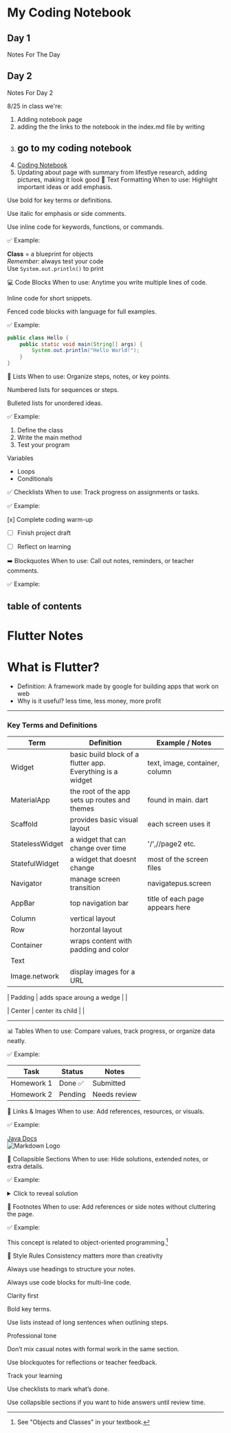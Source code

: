 # My Coding Notebook

## Day 1
Notes For The Day

## Day 2
Notes For Day 2

8/25 in class we're:
1. Adding notebook page
2. adding the the links to the notebook in the index.md file by writing
3.    ## go to my coding notebook
4. [Coding Notebook](notebook.md)
5. Updating about page with summary from lifestlye research, adding pictures, making it look good
🔡 Text Formatting
When to use: Highlight important ideas or add emphasis.

Use bold for key terms or definitions.

Use italic for emphasis or side comments.

Use inline code for keywords, functions, or commands.


✅ Example:

**Class** = a blueprint for objects  
*Remember:* always test your code  
Use `System.out.println()` to print

 

💻 Code Blocks
When to use: Anytime you write multiple lines of code.

Inline code for short snippets.

Fenced code blocks with language for full examples.

✅ Example:

```java
public class Hello {
    public static void main(String[] args) {
        System.out.println("Hello World!");
    }
}
```

🧾 Lists
When to use: Organize steps, notes, or key points.

Numbered lists for sequences or steps.

Bulleted lists for unordered ideas.

✅ Example:

1. Define the class
2. Write the main method
3. Test your program

Variables
- Loops
- Conditionals
 

✅ Checklists
When to use: Track progress on assignments or tasks.

✅ Example:

[x] Complete coding warm-up
- [ ] Finish project draft
- [ ] Reflect on learning

 

➡️ Blockquotes
When to use: Call out notes, reminders, or teacher comments.

✅ Example:

## table of contents 

# Flutter Notes
# What is Flutter?
- Definition: A framework made by google for building apps that work on web
- Why is it useful? 
less time, less money, more profit
---

### Key Terms and Definitions

| Term             | Definition                                      | Example / Notes                          |
|------------------|--------------------------------------------------|-------------------------------------------|
| Widget           | basic build block of a flutter app. Everything is a widget | text, image, container, column  |
| MaterialApp      |   the root of the app sets up routes and themes  |   found in main. dart                     |
| Scaffold         |   provides basic visual layout                   |  each screen uses it                      |
| StatelessWidget  |  a widget that can change over time              | '/',//page2    etc.                       |
| StatefulWidget   |  a widget that doesnt change                     | most of the screen files                  |
| Navigator        | manage screen transition                         | navigatepus.screen                        |
| AppBar           | top navigation bar                               | title of each page appears here           |
| Column           |  vertical layout                                 |                                           |
| Row              | horzontal layout                                 |                                           |
| Container        | wraps content with padding and color             |                                           |
| Text             |                                                  |                                           |
| Image.network    |  display images for a URL                        |                                           |

| Padding    |      adds space aroung a wedge              |                     |

| Center      |     center its child               |                     |

--- 

📊 Tables
When to use: Compare values, track progress, or organize data neatly.

✅ Example:

| Task        | Status   | Notes          |
|-------------|----------|----------------|
| Homework 1  | Done ✅  | Submitted      |
| Homework 2  | Pending  | Needs review   |

 

🔗 Links & Images
When to use: Add references, resources, or visuals.

✅ Example:

[Java Docs](https://docs.oracle.com/javase/8/docs/api/)  
![Markdown Logo](https://upload.wikimedia.org/wikipedia/commons/4/48/Markdown-mark.svg)

 

📂 Collapsible Sections
When to use: Hide solutions, extended notes, or extra details.

✅ Example:

<details>
  <summary>Click to reveal solution</summary>
  
System.out.println("Answer: 42");

</details>

 

📝 Footnotes
When to use: Add references or side notes without cluttering the page.

✅ Example:

This concept is related to object-oriented programming.[^1]

[^1]: See "Objects and Classes" in your textbook.

 

🎯 Style Rules
Consistency matters more than creativity

Always use headings to structure your notes.

Always use code blocks for multi-line code.

Clarity first

Bold key terms.

Use lists instead of long sentences when outlining steps.

Professional tone

Don’t mix casual notes with formal work in the same section.

Use blockquotes for reflections or teacher feedback.

Track your learning

Use checklists to mark what’s done.

Use collapsible sections if you want to hide answers until review time.
